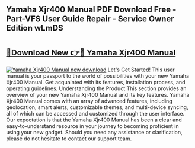## Yamaha Xjr400 Manual PDF Download Free - Part-VFS User Guide Repair - Service Owner Edition wLmDS

# <h2><a href="http://bc64341.oget.top/?id=Yamaha+Xjr400+Manual">🔗Download New 👉🔴 Yamaha Xjr400 Manual</a></h2>

[![Yamaha Xjr400 Manual new download](https://i.imgur.com/5g1atiW.png)](http://bc64341.oget.top/?id=Yamaha+Xjr400+Manual)
Let's Get Started! This user manual is your passport to the world of possibilities with your new Yamaha Xjr400 Manual. Get acquainted with its features, installation process, and operating guidelines. Understanding the Product This section provides an overview of your new Yamaha Xjr400 Manual and its key features. Yamaha Xjr400 Manual comes with an array of advanced features, including geolocation, smart alerts, customizable themes, and multi-device syncing, all of which can be accessed and customized through the user interface. Our expectation is that the Yamaha Xjr400 Manual has been a clear and easy-to-understand resource in your journey to becoming proficient in using your new gadget. Should you need any assistance or clarification, please do not hesitate to contact our support team.
